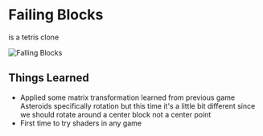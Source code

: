 # Failing Blocks

is a tetris clone

![Falling Blocks](https://assets.digitalocean.com/articles/alligator/boo.svg "Falling Blocks")

## Things Learned
- Applied some matrix transformation learned from previous game Asteroids specifically rotation but this time it's a little bit different since we should rotate around a center block not a center point
- First time to try shaders in any game